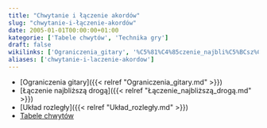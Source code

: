 ```yaml
---
title: "Chwytanie i łączenie akordów"
slug: "chwytanie-i-łączenie-akordów"
date: 2005-01-01T00:00:00+01:00
kategorie: ['Tabele chwytów', 'Technika gry']
draft: false
wikilinks: ['Ograniczenia_gitary', '%C5%81%C4%85czenie_najbli%C5%BCsz%C4%85_drog%C4%85', 'Uk%C5%82ad_rozleg%C5%82y']
aliases: ['chwytanie-i-laczenie-akordow']
---
```

  - [Ograniczenia gitary]({{< relref "Ograniczenia_gitary.md" >}})
  - [Łączenie najbliższą drogą]({{< relref "Łączenie_najbliższą_drogą.md" >}})
  - [Układ rozległy]({{< relref "Układ_rozległy.md" >}})
  - [Tabele chwytów](/kategorie/tabele-chwytów "Kategoria Tabele chwytów")


